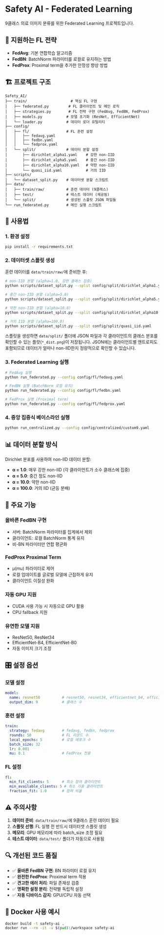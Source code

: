 # Safety AI - Federated Learning

9클래스 의료 이미지 분류를 위한 Federated Learning 프로젝트입니다.

## 🎯 **지원하는 FL 전략**

- **FedAvg**: 기본 연합학습 알고리즘
- **FedBN**: BatchNorm 파라미터를 로컬로 유지하는 방법
- **FedProx**: Proximal term을 추가한 안정성 향상 방법

## 🏗️ **프로젝트 구조**

```
Safety_AI/
├── train/                    # 핵심 FL 구현
│   ├── federated.py         # FL 클라이언트 및 메인 로직
│   ├── strategies.py        # FL 전략 구현 (FedAvg, FedBN, FedProx)
│   ├── models.py           # 모델 초기화 (ResNet, EfficientNet)
│   └── loader.py           # 데이터 로더 유틸리티
├── config/
│   ├── fl/                 # FL 훈련 설정
│   │   ├── fedavg.yaml
│   │   ├── fedbn.yaml
│   │   └── fedprox.yaml
│   └── split/              # 데이터 분할 설정
│       ├── dirichlet_alpha1.yaml    # 강한 non-IID
│       ├── dirichlet_alpha5.yaml    # 중간 non-IID
│       ├── dirichlet_alpha10.yaml   # 약한 non-IID
│       └── quasi_iid.yaml           # 거의 IID
├── scripts/
│   └── dataset_split.py    # 데이터셋 분할 스크립트
├── data/
│   ├── train/raw/          # 훈련 데이터 (9클래스)
│   ├── test/               # 테스트 데이터 (제공됨)
│   └── split/              # 생성된 스플릿 JSON 파일들
└── run_federated.py        # 메인 실행 스크립트
```

## 🚀 **사용법**

### 1. 환경 설정

```bash
pip install -r requirements.txt
```

### 2. 데이터셋 스플릿 생성

훈련 데이터를 `data/train/raw/`에 준비한 후:

```bash
# non-IID 분할 (alpha=1.0, 강한 클래스 집중)
python scripts/dataset_split.py --split config/split/dirichlet_alpha1.yaml

# 중간 non-IID 분할 (alpha=5.0)
python scripts/dataset_split.py --split config/split/dirichlet_alpha5.yaml

# 약한 non-IID 분할 (alpha=10.0)
python scripts/dataset_split.py --split config/split/dirichlet_alpha10.yaml

# 거의 IID 분할 (alpha=100.0)
python scripts/dataset_split.py --split config/split/quasi_iid.yaml
```

스플릿을 생성하면 `data/split/` 폴더에 JSON 파일과 각 클라이언트의 클래스 분포를
확인할 수 있는 플랏(`*_dist.png`)이 저장됩니다. JSON에는 클라이언트별 엔트로피도
포함되므로 데이터가 얼마나 non-IID한지 정량적으로 확인할 수 있습니다.

### 3. Federated Learning 실행

```bash
# FedAvg 실행
python run_federated.py --config config/fl/fedavg.yaml

# FedBN 실행 (BatchNorm 로컬 유지)
python run_federated.py --config config/fl/fedbn.yaml

# FedProx 실행 (Proximal term)
python run_federated.py --config config/fl/fedprox.yaml
```

### 4. 중앙 집중식 베이스라인 실행

```bash
python run_centralized.py --config config/centralized/custom9.yaml
```

## 📊 **데이터 분할 방식**

Dirichlet 분포를 사용하여 non-IID 데이터 분할:

- **α = 1.0**: 매우 강한 non-IID (각 클라이언트가 소수 클래스에 집중)
- **α = 5.0**: 중간 정도 non-IID 
- **α = 10.0**: 약한 non-IID
- **α = 100.0**: 거의 IID (균등 분배)

## 🔧 **주요 기능**

### **올바른 FedBN 구현**
- 서버: BatchNorm 파라미터를 집계에서 제외
- 클라이언트: 로컬 BatchNorm 통계 유지
- 비-BN 파라미터만 연합 평균화

### **FedProx Proximal Term**
- μ(mu) 파라미터로 제어
- 로컬 업데이트를 글로벌 모델에 근접하게 유지
- 클라이언트 이질성 완화

### **자동 GPU 지원**
- CUDA 사용 가능 시 자동으로 GPU 활용
- CPU fallback 지원

### **유연한 모델 지원**
- ResNet50, ResNet34
- EfficientNet-B4, EfficientNet-B0
- 자동 이미지 크기 조정

## 🎛️ **설정 옵션**

### 모델 설정
```yaml
model:
  name: resnet50          # resnet50, resnet34, efficientnet_b4, efficientnet_b0
  output_dim: 9           # 클래스 수
```

### 훈련 설정
```yaml
train:
  strategy: fedavg        # fedavg, fedbn, fedprox
  rounds: 50              # FL 라운드 수
  local_epochs: 5         # 로컬 에포크 수
  batch_size: 32
  lr: 0.001
  mu: 0.1                 # FedProx 전용
```

### FL 설정
```yaml
fl:
  min_fit_clients: 5      # 최소 참여 클라이언트
  min_available_clients: 5 # 최소 가용 클라이언트
  fraction_fit: 1.0       # 참여 비율
```

## ⚠️ **주의사항**

1. **데이터 준비**: `data/train/raw/`에 9클래스 훈련 데이터 필요
2. **스플릿 선행**: FL 실행 전 반드시 데이터셋 스플릿 생성
3. **메모리**: GPU 메모리에 따라 batch_size 조정 필요
4. **테스트 데이터**: `data/test/` 폴더가 자동으로 사용됨

## 🔍 **개선된 코드 품질**

- ✅ **올바른 FedBN 구현**: BN 파라미터 로컬 유지
- ✅ **완전한 FedProx**: Proximal term 적용
- ✅ **견고한 에러 처리**: 파일 존재성 검증
- ✅ **명확한 설정 분리**: 전략별 독립적 설정
- ✅ **자동 디바이스 감지**: GPU/CPU 자동 선택

## 🐳 **Docker 사용 예시**

```bash
docker build -t safety-ai .
docker run --rm -it -v $(pwd):/workspace safety-ai
```
